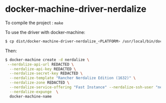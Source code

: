 # docker-machine-driver-nerdalize

To compile the project : `make`

To use the driver with docker-machine:

```bash
$ cp dist/docker-machine-driver-nerdalize_<PLATFORM> /usr/local/bin/docker-machine-driver-nerdalize
```

Then:
``` bash
$ docker-machine create -d nerdalize \
 --nerdalize-api-url REDACTED \
  --nerdalize-api-key REDACTED \
  --nerdalize-secret-key REDACTED \
  --nerdalize-template "Rancher Nerdalize Edition (1632)" \
  --nerdalize-zone REDACTED \
  --nerdalize-service-offering "Fast Instance" --nerdalize-ssh-user "nerdalize" \
  --nerdalize-expunge  \
  docker-machine-name
```
